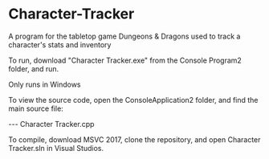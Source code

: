 # Character-Tracker
A program for the tabletop game Dungeons &amp; Dragons used to track a character's stats and inventory

To run, download "Character Tracker.exe" from the Console Program2 folder, and run.

Only runs in Windows

To view the source code, open the ConsoleApplication2 folder, and find the main source file:

--- Character Tracker.cpp

To compile, download MSVC 2017, clone the repository, and open Character Tracker.sln in Visual Studios.
